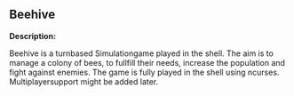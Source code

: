 **Beehive**
----
**Description:**

Beehive is a turnbased Simulationgame played in the shell.
The aim is to manage a colony of bees, to fullfill their needs, increase the population and fight against enemies.
The game is fully played in the shell using ncurses. Multiplayersupport might be added later.
